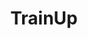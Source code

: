 ---
layout: tool
name: trainup
title: TrainUp
image: trainup.jpg
external-url: /trainup
skip-own-page: true
creators:
- name: julia
- name: lailah
- name: damian
- name: guus
---